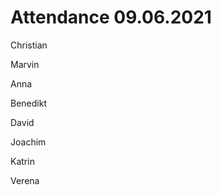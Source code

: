 # Attendance 09.06.2021

Christian   

Marvin          

Anna      

Benedikt      

David  

Joachim

Katrin 

Verena

